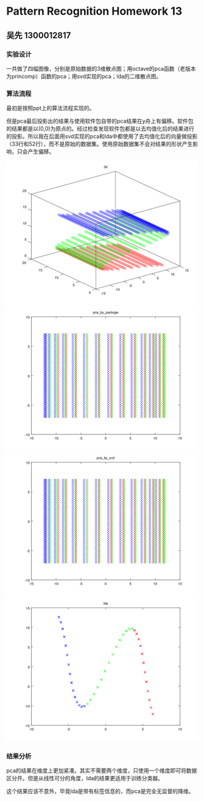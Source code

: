 # Pattern Recognition Homework 13

## 吴先 1300012817

### 实验设计

一共做了四幅图像，分别是原始数据的3维散点图；用octave的pca函数（老版本为princomp）函数的pca；用svd实现的pca；lda的二维散点图。

### 算法流程

最初是按照ppt上的算法流程实现的。

但是pca最后投影出的结果与使用软件包自带的pca结果在y舟上有偏移。软件包的结果都是以(0,0)为原点的。经过检查发现软件包都是以去均值化后的结果进行的投影。所以我在后面用svd实现的pca和lda中都使用了去均值化后的向量做投影（33行和52行），而不是原始的数据集。使用原始数据集不会对结果的形状产生影响，只会产生偏移。

 ![3d](3d.png) ![pca_by_package](pca_by_package.png) ![pca_by_svd](pca_by_svd.png) ![lda](lda.png)

### 结果分析

pca的结果在维度上更加紧凑。其实不需要两个维度，只使用一个维度即可将数据区分开。但是从线性可分的角度，lda的结果更适用于训练分类器。

这个结果应该不意外，毕竟lda是带有标签信息的，而pca是完全无监督的降维。